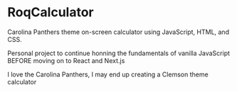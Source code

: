 # RoqCalculator

Carolina Panthers theme on-screen calculator using JavaScript, HTML, and CSS.

Personal project to continue honning the fundamentals of vanilla JavaScript BEFORE moving on to React and Next.js

I love the Carolina Panthers, I may end up creating a Clemson theme calculator
